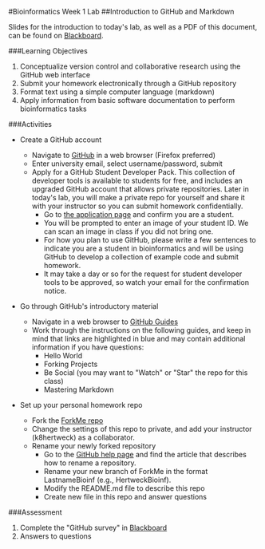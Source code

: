 #Bioinformatics Week 1 Lab
##Introduction to GitHub and Markdown

Slides for the introduction to today's lab, as well as a PDF of this document, can be found on [Blackboard](http://blackboard.uttyler.edu).

###Learning Objectives
1. Conceptualize version control and collaborative research using the GitHub web interface
2. Submit your homework electronically through a GitHub repository
3. Format text using a simple computer language (markdown)
4. Apply information from basic software documentation to perform bioinformatics tasks

###Activities
* Create a GitHub account 
	* Navigate to [GitHub](https://github.com) in a web browser (Firefox preferred) 
	* Enter university email, select username/password, submit
	* Apply for a GitHub Student Developer Pack. This collection of developer tools is available to students for free, and includes an upgraded GitHub account that allows private repositories. Later in today's lab, you will make a private repo for yourself and share it with your instructor so you can submit homework confidentially.
		* Go to [the application page](https://education.github.com/pack/join) and confirm you are a student. 
		* You will be prompted to enter an image of your student ID. We can scan an image in class if you did not bring one.
		* For how you plan to use GitHub, please write a few sentences to indicate you are a student in bioinformatics and will be using GitHub to develop a collection of example code and submit homework.
		* It may take a day or so for the request for student developer tools to be approved, so watch your email for the confirmation notice.

* Go through GitHub's introductory material
	* Navigate in a web browser to [GitHub Guides](https://guides.github.com)
	* Work through the instructions on the following guides, and keep in mind that links are highlighted in blue and may contain additional information if you have questions:
		* Hello World
		* Forking Projects
		* Be Social (you may want to "Watch" or "Star" the repo for this class)		
		* Mastering Markdown

* Set up your personal homework repo
	* Fork the [ForkMe repo](https://github.com/k8hertweck/ForkMe)
	* Change the settings of this repo to private, and add your instructor (k8hertweck) as a collaborator.
	* Rename your newly forked repository
		* Go to the [GitHub help page](https://help.github.com) and find the article that describes how to rename a repository.
		* Rename your new branch of ForkMe in the format LastnameBioinf (e.g., HertweckBioinf).
		* Modify the README.md file to describe this repo
		* Create new file in this repo and answer questions

###Assessment
1. Complete the "GitHub survey" in [Blackboard](http://blackboard.uttyler.edu)
2. Answers to questions
